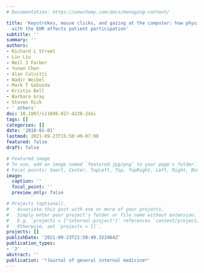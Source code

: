 ```yaml
---
# Documentation: https://wowchemy.com/docs/managing-content/

title: 'Keystrokes, mouse clicks, and gazing at the computer: how physician interaction
  with the EHR affects patient participation'
subtitle: ''
summary: ''
authors:
- Richard L Street
- Lin Liu
- Neil J Farber
- Yunan Chen
- Alan Calvitti
- Nadir Weibel
- Mark T Gabuzda
- Kristin Bell
- Barbara Gray
- Steven Rick
- ' others'
doi: 10.1007/s11606-017-4228-2doi
tags: []
categories: []
date: '2018-01-01'
lastmod: 2021-09-23T15:50:49-07:00
featured: false
draft: false

# Featured image
# To use, add an image named `featured.jpg/png` to your page's folder.
# Focal points: Smart, Center, TopLeft, Top, TopRight, Left, Right, BottomLeft, Bottom, BottomRight.
image:
  caption: ''
  focal_point: ''
  preview_only: false

# Projects (optional).
#   Associate this post with one or more of your projects.
#   Simply enter your project's folder or file name without extension.
#   E.g. `projects = ["internal-project"]` references `content/project/deep-learning/index.md`.
#   Otherwise, set `projects = []`.
projects: []
publishDate: '2021-09-23T22:50:49.322464Z'
publication_types:
- '2'
abstract: ''
publication: '*Journal of general internal medicine*'
---
```

